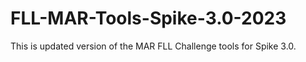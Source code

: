 # FLL-MAR-Tools-Spike-3.0-2023
This is updated version of the MAR FLL Challenge tools for Spike 3.0.
